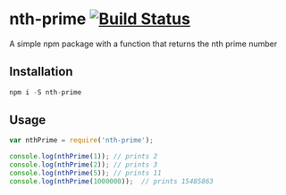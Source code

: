 # nth-prime [![Build Status](https://travis-ci.org/edgarpf/nth-prime.svg?branch=master)](https://travis-ci.org/edgarpf/nth-prime)
A simple npm package with a function that returns the nth prime number

## Installation
```js
npm i -S nth-prime
```

## Usage
```js
var nthPrime = require('nth-prime');

console.log(nthPrime(1)); // prints 2
console.log(nthPrime(2)); // prints 3
console.log(nthPrime(5)); // prints 11
console.log(nthPrime(1000000));  // prints 15485863

```
